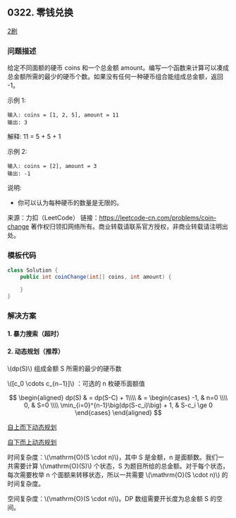 ## 0322. 零钱兑换

<script src="https://cdn.bootcss.com/mathjax/2.7.7/MathJax.js?config=TeX-AMS-MML_HTMLorMML"></script>

[2刷](qu0322/solu/Solution.java)

### 问题描述

给定不同面额的硬币 coins 和一个总金额 amount。编写一个函数来计算可以凑成总金额所需的最少的硬币个数。如果没有任何一种硬币组合能组成总金额，返回 -1。

 

示例 1:

```
输入: coins = [1, 2, 5], amount = 11
输出: 3 
```
解释: 11 = 5 + 5 + 1

示例 2:

```
输入: coins = [2], amount = 3
输出: -1
```

说明:
* 你可以认为每种硬币的数量是无限的。

来源：力扣（LeetCode）
链接：https://leetcode-cn.com/problems/coin-change
著作权归领扣网络所有。商业转载请联系官方授权，非商业转载请注明出处。

### 模板代码

``` java
class Solution {
    public int coinChange(int[] coins, int amount) {

    }
}
```

### 解决方案


#### 1. 暴力搜索（超时）



#### 2. 动态规划（推荐）

\\(dp(S)\\) 组成金额 S 所需的最少的硬币数

\\([c_0​ \cdots c_{n−1}​]\\) ：可选的 n 枚硬币面额值

$$
\begin{aligned}
dp(S) 
& = dp(S-C) + 1\\\\
& = 
\begin{cases}
-1, & n=0 \\\\
0, & S=0 \\\\
\min_{i=0}^{n-1}\big(dp(S-c_i)\big) + 1, & S-c_i \ge 0
\end{cases}
\end{aligned}
$$


[自上而下动态规划](qu0322/solu1/Solution.java)

[自下而上动态规划](qu0322/solu1/Solution.java)

时间复杂度：\\(\mathrm{O}(S \cdot n)\\)，其中 S 是金额，n 是面额数。我们一共需要计算 \\(\mathrm{O}(S)\\) 个状态，S 为题目所给的总金额。对于每个状态，每次需要枚举 n 个面额来转移状态，所以一共需要 \\(\mathrm{O}(S \cdot n)\\) 的时间复杂度。

空间复杂度：\\(\mathrm{O}(S \cdot n)\\)。DP 数组需要开长度为总金额 S 的空间。

